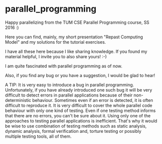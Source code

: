 # parallel_programming
Happy parallelizing from the TUM CSE Parallel Programming course, SS 2016 :)

Here you can find, mainly, my short presentation "Repast Computing Model" and my solutions for the tutorial exercises.

I have all these here because I like sharing knowledge. If you found my material helpful, I invite you to also share yours! :-)

I am quite fascinated with parallel programming as of now.


Also, if you find any bug or you have a suggestion, I would be glad to hear!


A TIP: 
It is very easy to introduce a bug in parallel programming. Unfortunately, if you have already introduced one such bug it will be very difficult to detect errors in parallel applications because of their non-deterministic behaviour. Sometimes even if an error is detected, it is often difficult to reproduce it. It is very difficult to cover the whole parallel code behaviour with only one kind of testing. Even if one testing method informs that there are no errors, you can't be sure about it. Using only one of the approaches to testing parallel applications is inefficient. That's why it would be wise to use combination of testing methods such as static analysis, dynamic analysis, formal verification and, torture testing or possibly multiple testing tools, all of them.
